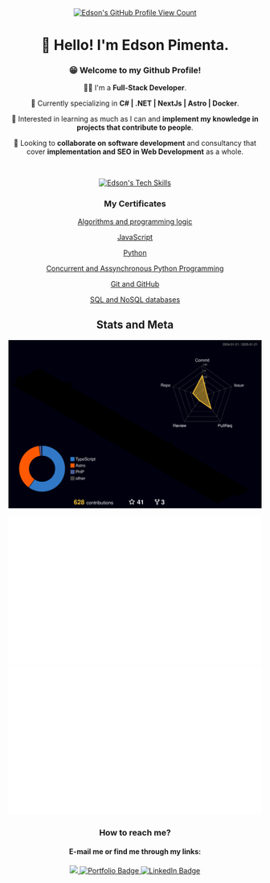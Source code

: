 <div align="center">
  <a href = "https://github.com/eddyyxxyy"><img src = "https://komarev.com/ghpvc/?username=eddyyxxyy&color=blueviolet&style=social" alt="Edson's GitHub Profile View Count"></a>

  <h1>👋 <strong>Hello! I'm Edson Pimenta</strong>.</h1>

  <h3>😁 Welcome to my Github Profile!</h3>
  <p>🧑‍💻 I'm a <strong>Full-Stack Developer</strong>.</p>
  <p>🌱 Currently specializing in <strong>C# | .NET | NextJs | Astro | Docker</strong>.</p>
  <p>👀 Interested in learning as much as I can and <strong>implement my knowledge in projects that contribute to people</strong>.</p>
  <p>💞️ Looking to <strong>collaborate on software development</strong> and consultancy that cover <strong>implementation and SEO in Web Development</strong> as a whole.</p>
  <br>
  <p>
    <a href="https://skillicons.dev">
      <img src="https://skillicons.dev/icons?i=cs,dotnet,astro,next,nest,tailwind,react,linux,postgresql,mongo,docker,git,python,php&theme=dark" alt="Edson's Tech Skills" />
    </a>
  </p>
</div>

<div align="center">
  <h3>My Certificates</h3>
  <p><a href="https://www.udemy.com/certificate/UC-2857d9dc-315f-4bbd-bd6c-16033f6b4dab/" target="_blank">Algorithms and programming logic</a></p>
  <p><a href="https://www.udemy.com/certificate/UC-5f8f9574-545b-4b9a-bab9-74038bafd242/" target="_blank">JavaScript</a></p>
  <p><a href="https://www.udemy.com/certificate/UC-614dd5b6-abd2-4321-b81b-23ea26669132/" target="_blank">Python</a></p>
  <p><a href="https://www.udemy.com/certificate/UC-4c364582-4d4a-454f-8bba-629a4eeaf600/" target="_blank">Concurrent and Assynchronous Python Programming</a></p>
  <p><a href="https://www.udemy.com/certificate/UC-e8443625-fee2-4568-8006-3bec6f47e61d/" target="_blank">Git and GitHub</a></p>
  <p><a href="https://www.udemy.com/certificate/UC-2547f601-147c-4df4-8cf9-9be316af26c5/" target="_blank">SQL and NoSQL databases</a></p>
</div>

<div align="center">
    <h2>Stats and Meta</h2>
    <p>
        <img src="https://raw.githubusercontent.com/eddyyxxyy/eddyyxxyy/main/profile-3d-contrib/profile-night-rainbow.svg" alt="Estátisticas Gerais em 3D">
    </p>
    <p>
        <img src="https://raw.githubusercontent.com/eddyyxxyy/eddyyxxyy-readme-stats/master/generated/overview.svg#gh-light-mode-only" alt="Estátisticas Gerais">
        <img src="https://raw.githubusercontent.com/eddyyxxyy/eddyyxxyy-readme-stats/master/generated/languages.svg#gh-light-mode-only" alt="Techs utilizadas nos projetos">
    <h3>How to reach me?</h3>
      <h4>E-mail me or find me through my links:</h4>
      <a href="mailto:dev.edsonpimenta@gmail.com?">
        <img src="https://img.shields.io/badge/gmail-%23DD0031.svg?&style=for-the-badge&logo=gmail&logoColor=white"/>
      </a>
      <a href="https://www.edsonpimenta.net">
        <img src="https://img.shields.io/badge/portfolio-%23000000.svg?&style=for-the-badge&logo=astro&logoColor=white" alt="Portfolio Badge"/>
      </a>
      <a href="https://www.linkedin.com/in/edsonrobertopimenta/">
        <img src="https://img.shields.io/badge/LinkedIn-%230077B5.svg?&style=for-the-badge&logo=linkedin&logoColor=white" alt="LinkedIn Badge"/>
      </a>
    </p>
</div>
